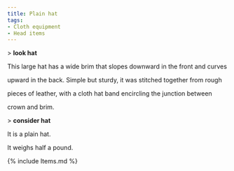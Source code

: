 ```yaml
---
title: Plain hat
tags:
- Cloth equipment
- Head items
---
```


\> **look hat**

This large hat has a wide brim that slopes downward in the front and
curves

upward in the back. Simple but sturdy, it was stitched together from
rough

pieces of leather, with a cloth hat band encircling the junction between

crown and brim.

\> **consider hat**

It is a plain hat.

It weighs half a pound.

{% include Items.md %}
